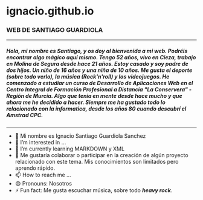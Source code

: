 # ignacio.github.io
###  WEB DE SANTIAGO GUARDIOLA
---
##### Hola, mi nombre es Santiago, y os doy al bienvenida a mi web. Podréis encontrar *algo mágico* aquí mismo. Tengo 52 años, vivo en Cieza, trabajo en Molina de Segura desde hace 21 años. Estoy casado y soy padre de dos hijos. Un niño de 16 años y una niña de 10 años. Me gusta el deporte (sobre todo verlo), la música (***Rock'n'roll***) y los videojuegos. He comenzado a estudiar un curso de ***Desarrollo de Aplicaciones Web*** en el ***Centro Integral de Formación Profesional a Distancia "La Conservera" - Región de Murcia***. Algo que tenia en mente desde hace mucho y que ahora me he decidido a hacer. Siempre me ha gustado todo lo relacionado con la informatica, desde los años 80 cuando descubrí el ***Amstrad CPC***.
---

  - 👋 Mi nombre es Ignacio Santiago Guardiola Sanchez
  - 👀 I’m interested in ...
  - 🌱 I’m currently learning MARKDOWN y XML
  - 💞️ Me gustaría colaborar o participar en la creación de algún proyecto relacionado con este tema. Mis conocimientos son limitados pero aprendo rápido.
  - 📫 How to reach me ...
  - 😄 Pronouns: Nosotros
  - ⚡ Fun fact: Me gusta escuchar música, sobre todo ***heavy rock***.

